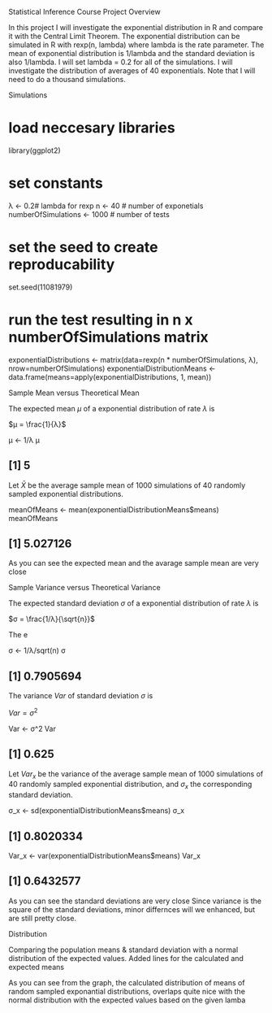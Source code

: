 Statistical Inference Course Project
Overview

In this project I will investigate the exponential distribution in R and compare it with the Central Limit Theorem. The exponential distribution can be simulated in R with rexp(n, lambda) where lambda is the rate parameter. The mean of exponential distribution is 1/lambda and the standard deviation is also 1/lambda. I will set lambda = 0.2 for all of the simulations. I will investigate the distribution of averages of 40 exponentials. Note that I will need to do a thousand simulations.

Simulations

# load neccesary libraries
library(ggplot2)

# set constants
λ <- 0.2# lambda for rexp
n <- 40 # number of exponetials
numberOfSimulations <- 1000 # number of tests

# set the seed to create reproducability
set.seed(11081979)

# run the test resulting in n x numberOfSimulations matrix
exponentialDistributions <- matrix(data=rexp(n * numberOfSimulations, λ), nrow=numberOfSimulations)
exponentialDistributionMeans <- data.frame(means=apply(exponentialDistributions, 1, mean))


Sample Mean versus Theoretical Mean

The expected mean $μ$ of a exponential distribution of rate $λ$ is

$μ = \frac{1}{λ}$

μ <- 1/λ
μ
## [1] 5
Let $\bar X$ be the average sample mean of 1000 simulations of 40 randomly sampled exponential distributions.

meanOfMeans <- mean(exponentialDistributionMeans$means)
meanOfMeans
## [1] 5.027126
As you can see the expected mean and the avarage sample mean are very close

Sample Variance versus Theoretical Variance

The expected standard deviation $σ$ of a exponential distribution of rate $λ$ is

$σ = \frac{1/λ}{\sqrt{n}}$

The e

σ <- 1/λ/sqrt(n)
σ
## [1] 0.7905694
The variance $Var$ of standard deviation $σ$ is

$Var = σ^2$

Var <- σ^2
Var
## [1] 0.625
Let $Var_x$ be the variance of the average sample mean of 1000 simulations of 40 randomly sampled exponential distribution, and $σ_x$ the corresponding standard deviation.

σ_x <- sd(exponentialDistributionMeans$means)
σ_x
## [1] 0.8020334
Var_x <- var(exponentialDistributionMeans$means)
Var_x
## [1] 0.6432577
As you can see the standard deviations are very close Since variance is the square of the standard deviations, minor differnces will we enhanced, but are still pretty close.

Distribution

Comparing the population means & standard deviation with a normal distribution of the expected values. Added lines for the calculated and expected means



As you can see from the graph, the calculated distribution of means of random sampled exponantial distributions, overlaps quite nice with the normal distribution with the expected values based on the given lamba
